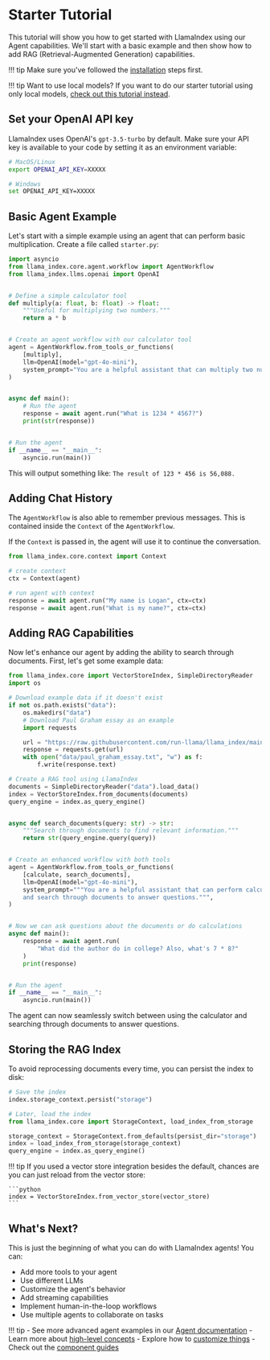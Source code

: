 # Starter Tutorial

This tutorial will show you how to get started with LlamaIndex using our Agent capabilities. We'll start with a basic example and then show how to add RAG (Retrieval-Augmented Generation) capabilities.

!!! tip
    Make sure you've followed the [installation](installation.md) steps first.

!!! tip
    Want to use local models?
    If you want to do our starter tutorial using only local models, [check out this tutorial instead](starter_example_local.md).

## Set your OpenAI API key

LlamaIndex uses OpenAI's `gpt-3.5-turbo` by default. Make sure your API key is available to your code by setting it as an environment variable:

```bash
# MacOS/Linux
export OPENAI_API_KEY=XXXXX

# Windows
set OPENAI_API_KEY=XXXXX
```

## Basic Agent Example

Let's start with a simple example using an agent that can perform basic multiplication. Create a file called `starter.py`:

```python
import asyncio
from llama_index.core.agent.workflow import AgentWorkflow
from llama_index.llms.openai import OpenAI


# Define a simple calculator tool
def multiply(a: float, b: float) -> float:
    """Useful for multiplying two numbers."""
    return a * b


# Create an agent workflow with our calculator tool
agent = AgentWorkflow.from_tools_or_functions(
    [multiply],
    llm=OpenAI(model="gpt-4o-mini"),
    system_prompt="You are a helpful assistant that can multiply two numbers.",
)


async def main():
    # Run the agent
    response = await agent.run("What is 1234 * 4567?")
    print(str(response))


# Run the agent
if __name__ == "__main__":
    asyncio.run(main())
```

This will output something like: `The result of 123 * 456 is 56,088.`

## Adding Chat History

The `AgentWorkflow` is also able to remember previous messages. This is contained inside the `Context` of the `AgentWorkflow`.

If the `Context` is passed in, the agent will use it to continue the conversation.

```python
from llama_index.core.context import Context

# create context
ctx = Context(agent)

# run agent with context
response = await agent.run("My name is Logan", ctx=ctx)
response = await agent.run("What is my name?", ctx=ctx)
```

## Adding RAG Capabilities

Now let's enhance our agent by adding the ability to search through documents. First, let's get some example data:

```python
from llama_index.core import VectorStoreIndex, SimpleDirectoryReader
import os

# Download example data if it doesn't exist
if not os.path.exists("data"):
    os.makedirs("data")
    # Download Paul Graham essay as an example
    import requests

    url = "https://raw.githubusercontent.com/run-llama/llama_index/main/docs/docs/examples/data/paul_graham/paul_graham_essay.txt"
    response = requests.get(url)
    with open("data/paul_graham_essay.txt", "w") as f:
        f.write(response.text)

# Create a RAG tool using LlamaIndex
documents = SimpleDirectoryReader("data").load_data()
index = VectorStoreIndex.from_documents(documents)
query_engine = index.as_query_engine()


async def search_documents(query: str) -> str:
    """Search through documents to find relevant information."""
    return str(query_engine.query(query))


# Create an enhanced workflow with both tools
agent = AgentWorkflow.from_tools_or_functions(
    [calculate, search_documents],
    llm=OpenAI(model="gpt-4o-mini"),
    system_prompt="""You are a helpful assistant that can perform calculations
    and search through documents to answer questions.""",
)


# Now we can ask questions about the documents or do calculations
async def main():
    response = await agent.run(
        "What did the author do in college? Also, what's 7 * 8?"
    )
    print(response)


# Run the agent
if __name__ == "__main__":
    asyncio.run(main())
```

The agent can now seamlessly switch between using the calculator and searching through documents to answer questions.

## Storing the RAG Index

To avoid reprocessing documents every time, you can persist the index to disk:

```python
# Save the index
index.storage_context.persist("storage")

# Later, load the index
from llama_index.core import StorageContext, load_index_from_storage

storage_context = StorageContext.from_defaults(persist_dir="storage")
index = load_index_from_storage(storage_context)
query_engine = index.as_query_engine()
```

!!! tip
    If you used a vector store integration besides the default, chances are you can just reload from the vector store:

    ```python
    index = VectorStoreIndex.from_vector_store(vector_store)
    ```

## What's Next?

This is just the beginning of what you can do with LlamaIndex agents! You can:

- Add more tools to your agent
- Use different LLMs
- Customize the agent's behavior
- Add streaming capabilities
- Implement human-in-the-loop workflows
- Use multiple agents to collaborate on tasks

!!! tip
    - See more advanced agent examples in our [Agent documentation](../understanding/agent/multi_agents.md)
    - Learn more about [high-level concepts](./concepts.md)
    - Explore how to [customize things](./customization.md)
    - Check out the [component guides](../module_guides/index.md)
